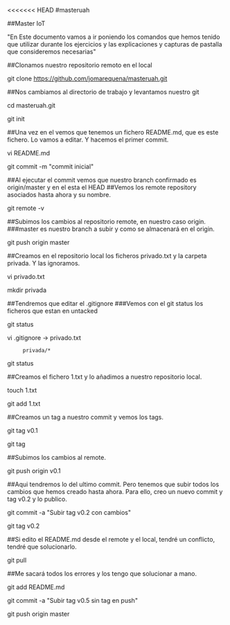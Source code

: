 <<<<<<< HEAD
#masteruah

##Master IoT

"En Este documento vamos a ir poniendo los comandos que hemos tenido que utilizar durante los ejercicios y las explicaciones y capturas de pastalla que consideremos necesarias"

##Clonamos nuestro repositorio remoto en el local

git clone https://github.com/jomarequena/masteruah.git

##Nos cambiamos al directorio de trabajo y levantamos nuestro git

cd masteruah.git

git init

##Una vez en el vemos que tenemos un fichero README.md, que es este fichero. Lo vamos a editar. Y hacemos el primer commit.

vi README.md

git commit -m "commit inicial"

##Al ejecutar el commit vemos que nuestro branch confirmado es origin/master y en el esta el HEAD
##Vemos los remote repository asociados hasta ahora y su nombre.

git remote -v

##Subimos los cambios al repositorio remote, en nuestro caso origin.
###master es nuestro branch a subir y como se almacenará en el origin.

git push origin master

##Creamos en el repositorio local los ficheros privado.txt y la carpeta privada. Y las ignoramos.

vi privado.txt

mkdir privada

##Tendremos que editar el .gitignore
###Vemos con el git status los ficheros que estan en untacked

git status

vi .gitignore -> privado.txt
		 
		 privada/*

git status

##Creamos el fichero 1.txt y lo añadimos a nuestro repositorio local.

touch 1.txt

git add 1.txt

##Creamos un tag a nuestro commit y vemos los tags.

git tag v0.1

git tag

##Subimos los cambios al remote.

git push origin v0.1

##Aqui tendremos lo del ultimo commit. Pero tenemos que subir todos los cambios que hemos creado hasta ahora. Para ello, creo un nuevo commit y tag v0.2 y lo publico.

git commit -a "Subir tag v0.2 con cambios"

git tag v0.2

##Si edito el README.md desde el remote y el local, tendré un conflicto, tendré que solucionarlo. 

git pull 

##Me sacará todos los errores y los tengo que solucionar a mano.

git add README.md

git commit -a "Subir tag v0.5 sin tag en push"

git push origin master
